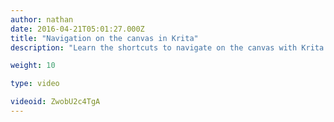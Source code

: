 ```yaml
---
author: nathan
date: 2016-04-21T05:01:27.000Z
title: "Navigation on the canvas in Krita"
description: "Learn the shortcuts to navigate on the canvas with Krita."

weight: 10

type: video

videoid: ZwobU2c4TgA
---
```



